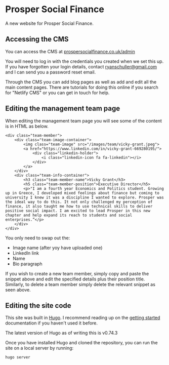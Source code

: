 # Prosper Social Finance

A new website for Prosper Social Finance.

## Accessing the CMS

You can access the CMS at [prospersocialfinance.co.uk/admin](https://prospersocialfinance.co.uk/admin)

You will need to log in with the credentials you created when we set this up. If you have forgotten your login details, contact [ryanschuller@gmail.com](mailto:ryanschuller@gmail.com) and I can send you a password reset email.

Through the CMS you can add blog pages as well as add and edit all the main content pages. There are tutorials for doing this online if you search for "Netlify CMS" or you can get in touch for help.

## Editing the management team page

When editing the management team page you will see some of the content is in HTML as below.

```
<div class="team-member">
    <div class="team-image-container">
        <img class="team-image" src="/images/team/vicky-grant.jpeg">
        <a href="https://www.linkedin.com/in/vicky-grant-669280195/">
            <div class="linkedin-holder">
                <i class="linkedin-icon fa fa-linkedin"></i>
            </div>
        </a>
    </div>
    <div class="team-info-container">
        <h3 class="team-member-name">Vicky Grant</h3>
        <h5 class="team-member-position">Executive Director</h5>
        <p>"I am a fourth year Economics and Politics student. Growing up in Greece, I developed mixed feelings about finance but coming to university I knew it was a discipline I wanted to explore. Prosper was the ideal way to do this. It not only challenged my perception of finance, it also taught me how to use technical skills to deliver positive social impact. I am excited to lead Prosper in this new chapter and help expand its reach to students and social enterprises.”</p>
    </div>
</div>
```

You only need to swap out the:
- Image name (after yoy have uploaded one)
- LinkedIn link
- Name
- Bio paragraph

If you wish to create a new team member, simply copy and paste the snippet above and edit the specified details plus their position title. Similarly, to delete a team member simply delete the relevant snippet as seen above.

## Editing the site code

This site was built in [Hugo](https://gohugo.io/). I recommend reading up on the [getting started](https://gohugo.io/getting-started/quick-start/) documentation if you haven't used it before.

The latest version of Hugo as of writing this is v0.74.3

Once you have installed Hugo and cloned the repository, you can run the site on a local server by running:

`hugo server`

